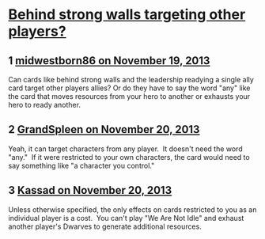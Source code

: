 # [Behind strong walls targeting other players?](https://community.fantasyflightgames.com/topic/93782-behind-strong-walls-targeting-other-players/)

## 1 [midwestborn86 on November 19, 2013](https://community.fantasyflightgames.com/topic/93782-behind-strong-walls-targeting-other-players/?do=findComment&comment=912357)

Can cards like behind strong walls and the leadership readying a single ally card target other players allies? Or do they have to say the word "any" like the card that moves resources from your hero to another or exhausts your hero to ready another.

## 2 [GrandSpleen on November 20, 2013](https://community.fantasyflightgames.com/topic/93782-behind-strong-walls-targeting-other-players/?do=findComment&comment=912789)

Yeah, it can target characters from any player.  It doesn't need the word "any."  If it were restricted to your own characters, the card would need to say something like "a character you control."

## 3 [Kassad on November 20, 2013](https://community.fantasyflightgames.com/topic/93782-behind-strong-walls-targeting-other-players/?do=findComment&comment=913033)

Unless otherwise specified, the only effects on cards restricted to you as an individual player is a cost.  You can't play "We Are Not Idle" and exhaust another player's Dwarves to generate additional resources.

